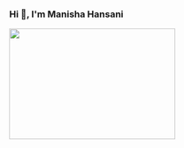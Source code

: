 ### Hi 👋, I'm Manisha Hansani
<img src="C:\Users\hansa\OneDrive\Pictures\WhatsApp Image 2022-11-04 at 18.54.07.jpg"  width ="300" height="200">

<!--
**Manisha0807/Manisha0807** is a ✨ _special_ ✨ repository because its `README.md` (this file) appears on your GitHub profile.

Here are some ideas to get you started:

- 🔭 I’m currently working on ...
- 🌱 I’m currently learning ...
- 👯 I’m looking to collaborate on ...
- 🤔 I’m looking for help with ...
- 💬 Ask me about ...
- 📫 How to reach me: ...
- 😄 Pronouns: ...
- ⚡ Fun fact: ...
-->
